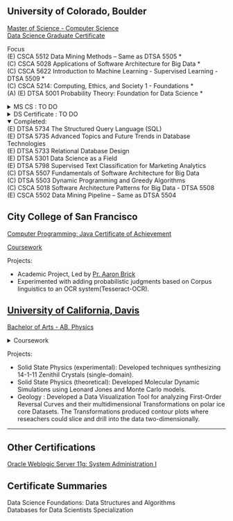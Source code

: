 
## University of Colorado, Boulder
[Master of Science - Computer Science](https://www.colorado.edu/cs/academics/online-programs/mscs-coursera) <br/>
[Data Science Graduate Certificate](https://www.colorado.edu/program/data-science/Data%20Science%20MasterTrack%20Certificate#curriculum-211) <br/>

Focus <br/>
(E) CSCA 5512 Data Mining Methods – Same as DTSA 5505 * <br/> 
(C) CSCA 5028 Applications of Software Architecture for Big Data * <br/>
(C) CSCA 5622 Introduction to Machine Learning - Supervised Learning - DTSA 5509 * <br/>
(C) CSCA 5214: Computing, Ethics, and Society 1 - Foundations * <br/>
(A) (E) DTSA 5001 Probability Theory: Foundation for Data Science * <br/>

<details>
  <summary> MS CS : TO DO</summary>
(C) CSCA 5424 Approximation Algorithms and Linear Programming (FALL2-2024) <br/>
(C) CSCA 5454 Advanced Data Structures, RSA and Quantum Algorithms (FALL2-2024) <br/>
---<br/>
(C) CSCA 1000 Network Systems (1) (FALL1-2024) <br/>
(C) CSCA 1001 Network Systems (2) (FALL1-2024) <br/>
(C) CSCA 1002 Network Systems (3) (FALL1-2024) <br/>
---<br/>
(C) CSCA 5224: Computing, Ethics, and Society 2 - Algorithmic Bias and Professional Ethics (SPRING1-2024)<br/>
(C) CSCA 5234: Computing, Ethics, and Society 3 - Applications (SPRING2-2024) <br/>
---<br/>
(E) Big Data Challenges and NoSQL Solutions 1 <br/>
(E) Big Data Challenges and NoSQL Solutions 2 <br/>
(E) Big Data Challenges and NoSQL Solutions 3 <br/>
---<br/>
CSCA 5312: Basic Robotic Behaviors and Odometry <br/>
CSCA 5332: Robotic Mapping and Trajectory Generation <br/>
CSCA 5342: Robotic Path Planning and Task Execution  <br/>
<br/>
--- CS/DS Cross Courses : TO DO <br/>
(E) CSCA 5522 Data Mining Project – Same as DTSA 5506 (SPRING1-2023) <br/> 
  ---<br/>
(C) CSCA 5632 Unsupervised Algorithms in Machine Learning <br/>
(C) CSCA 5642 Introduction to Deep Learning <br/>
</details>


<details>
  <summary> DS Certificate : TO DO</summary>
(A) (E) DTSA 5002 Statistical Inference for Estimation in Data Science  <br/>
(A) (E) DTSA 5003 Statistical Inference and Hypothesis Testing in Data Science <br/>
---<br/>
(A) (E) DTSA 5011 Modern Regression Analysis in R <br/>
(A) (E) DTSA 5012 ANOVA and Experimental Design <br/>
(A) (E) DTSA 5013 Generalized Linear Models and Nonparametric Regression  <br/>

</details>

<details open>
  <summary>Completed: </summary>
(E) DTSA 5734 The Structured Query Language (SQL)<br/>
(E) DTSA 5735 Advanced Topics and Future Trends in Database Technologies<br/>
(E) DTSA 5733 Relational Database Design<br/>
(E) DTSA 5301 Data Science as a Field<br/>
(E) DTSA 5798 Supervised Text Classification for Marketing Analytics<br/>
(C) DTSA 5507 Fundamentals of Software Architecture for Big Data <br/>
(C) DTSA 5503 Dynamic Programming and Greedy Algorithms <br/>
(C) CSCA 5018 Software Architecture Patterns for Big Data - DTSA 5508 <br/>
(E) CSCA 5502 Data Mining Pipeline – Same as DTSA 5504<br/> 
</details>
  
## City College of San Francisco
[Computer Programming: Java Certificate of Achievement](/images/cert_two.png)

[Coursework](https://ccsf.curricunet.com/Report/Program/GetReport/893?reportId=29)

Projects:
- Academic Project, Led by [Pr. Aaron Brick](https://github.com/aaronbrick)<br/>
- Experimented with adding probabilistic judgments based on Corpus linguistics to an OCR system(Tesseract-OCR).

## [University of California, Davis](https://physics.ucdavis.edu/)
[Bachelor of Arts - AB, Physics](/images/cert_one.png)

<details>
  <summary>Coursework</summary>
  - Mathematical Methods for Physics<br/>
  - Advanced Physics Laboratory<br/>
  - Classical Mechanics<br/>
  - Electrodynamics <br/>
  - Statistical Mechanics<br/>
  - Quantum Mechanics<br/>
  - Atomic Physics<br/>
  - Nuclear Physics<br/>
  - Astrophysics<br/>
</details>


Projects: 
- Solid State Physics (experimental): Developed techniques synthesizing 14-1-11 Zenithil Crystals (single-domain).
- Solid State Physics (theoretical):  Developed Molecular Dynamic Simulations using Leonard Jones and Monte Carlo models.
- Geology : Developed a Data Visualization Tool for analyzing First-Order Reversal Curves and their multidimensional Transformations on polar ice core Datasets. The Transformations produced contour plots where reseachers could slice and drill into the data two-dimensionally.

---

## Other Certifications
[Oracle Weblogic Server 11g: System Administration I](https://education.oracle.com/oracle-weblogic-server-12c-administration-i/pexam_1Z0-133)

## Certificate Summaries

Data Science Foundations: Data Structures and Algorithms <br/>
Databases for Data Scientists Specialization<br/>



